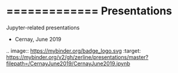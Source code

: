 =============
Presentations
=============

Jupyter-related presentations

- Cernay, June 2019

.. image:: https://mybinder.org/badge_logo.svg
 :target: https://mybinder.org/v2/gh/zerline/presentations/master?filepath=/CernayJune2019/CernayJune2019.ipynb
